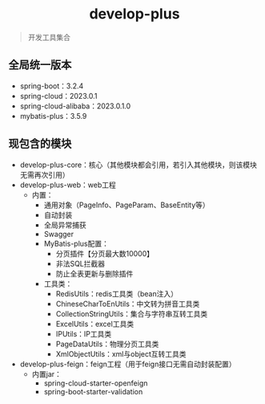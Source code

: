 <h1 align="center">develop-plus</h1>

> 开发工具集合

## 全局统一版本

- spring-boot：3.2.4
- spring-cloud：2023.0.1
- spring-cloud-alibaba：2023.0.1.0
- mybatis-plus：3.5.9

## 现包含的模块

- develop-plus-core：核心（其他模块都会引用，若引入其他模块，则该模块无需再次引用）
- develop-plus-web：web工程
    - 内置：
        - 通用对象（PageInfo、PageParam、BaseEntity等）
        - 自动封装
        - 全局异常捕获
        - Swagger
        - MyBatis-plus配置：
            - 分页插件【分页最大数10000】
            - 非法SQL拦截器
            - 防止全表更新与删除插件
        - 工具类：
            - RedisUtils：redis工具类（bean注入）
            - ChineseCharToEnUtils：中文转为拼音工具类
            - CollectionStringUtils：集合与字符串互转工具类
            - ExcelUtils：excel工具类
            - IPUtils：IP工具类
            - PageDataUtils：物理分页工具类
            - XmlObjectUtils：xml与object互转工具类
- develop-plus-feign：feign工程（用于feign接口无需自动封装配置）
    - 内置jar：
        - spring-cloud-starter-openfeign
        - spring-boot-starter-validation